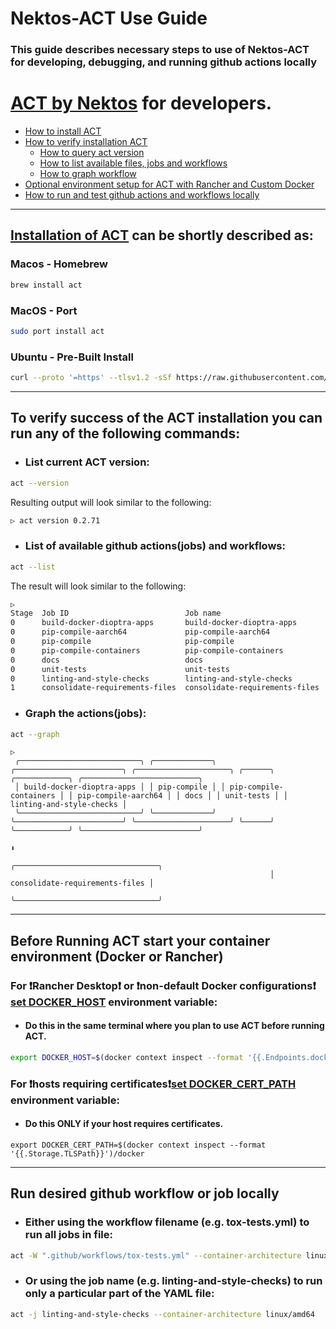 # Nektos-ACT Use Guide
### This guide describes necessary steps to use of Nektos-ACT for developing, debugging, and running github actions locally

# [ACT by Nektos](https://nektosact.com/introduction.html) for developers.
 - [How to install ACT](#act-install)
 - [How to verify installation ACT](#act-verify)
   - [How to query act version](#act-version) 
   - [How to list available files, jobs and workflows](#act-jobs) 
   - [How to graph workflow](#act-graph)
 - [Optional environment setup for ACT with Rancher and Custom Docker](#act-env)
 - [How to run and test github actions and workflows locally](#act-run)

---

## <a id="act-install"> [Installation of ACT](https://nektosact.com/installation/index.html) can be shortly described as:</a>

### Macos - Homebrew
```sh
brew install act
```

### MacOS - Port
```sh
sudo port install act
```

### Ubuntu - Pre-Built Install
```sh
curl --proto '=https' --tlsv1.2 -sSf https://raw.githubusercontent.com/nektos/act/master/install.sh | sudo bash
```

---
## <a id="act-verify"> To verify success of the ACT installation you can run any of the following commands</a>:
 - ### <a id="act-version">List current ACT version</a>:
```sh
act --version
```
Resulting output will look similar to the following:
```sh
▷ act version 0.2.71
```

 - ### <a id="act-jobs"> List of available github actions(jobs) and workflows</a>:
```sh
act --list
```
 The result will look similar to the following:
 ```sh
▷ 
Stage  Job ID                          Job name                        Workflow name         Workflow file      Events                    
0      build-docker-dioptra-apps       build-docker-dioptra-apps       Docker images         docker-images.yml  schedule,push,pull_request
0      pip-compile-aarch64             pip-compile-aarch64             pip-compile runs      pip-compile.yml    schedule                  
0      pip-compile                     pip-compile                     pip-compile runs      pip-compile.yml    schedule                  
0      pip-compile-containers          pip-compile-containers          pip-compile runs      pip-compile.yml    schedule                  
0      docs                            docs                            Sphinx documentation  sphinx-docs.yml    push                      
0      unit-tests                      unit-tests                      Tox tests             tox-tests.yml      push                      
0      linting-and-style-checks        linting-and-style-checks        Tox tests             tox-tests.yml      push                      
1      consolidate-requirements-files  consolidate-requirements-files  pip-compile runs      pip-compile.yml    schedule   
```

 - ### <a id="act-graph"> Graph the actions(jobs)</a>:
```sh
act --graph
```
``` 
▷ 
 ╭───────────────────────────╮ ╭─────────────╮ ╭────────────────────────╮ ╭─────────────────────╮ ╭──────╮ ╭────────────╮ ╭──────────────────────────╮
 │ build-docker-dioptra-apps │ │ pip-compile │ │ pip-compile-containers │ │ pip-compile-aarch64 │ │ docs │ │ unit-tests │ │ linting-and-style-checks │
 ╰───────────────────────────╯ ╰─────────────╯ ╰────────────────────────╯ ╰─────────────────────╯ ╰──────╯ ╰────────────╯ ╰──────────────────────────╯
                                                                          ⬇
                                                          ╭────────────────────────────────╮
                                                          │ consolidate-requirements-files │
                                                          ╰────────────────────────────────╯
```

---
## <a id="act-env"> Before Running ACT start your container environment (Docker or Rancher)</a>

### For ❗Rancher Desktop❗ or ❗non-default Docker configurations❗ [set DOCKER_HOST](https://nektosact.com/missing_functionality/docker_context.html) environment variable:
 - #### Do this in the same terminal where you plan to use ACT before running ACT.
```sh
export DOCKER_HOST=$(docker context inspect --format '{{.Endpoints.docker.Host}}')
```
### For ❗hosts requiring certificates❗[set DOCKER_CERT_PATH](https://nektosact.com/missing_functionality/docker_context.html) environment variable:
 - #### Do this ONLY if your host requires certificates.
```
export DOCKER_CERT_PATH=$(docker context inspect --format '{{.Storage.TLSPath}}')/docker
```  
 
<!--
<details>
    <summary>MacOS - Brew</summary>
```sh
sudo port install act
```
</details>
<details>
    <summary>MacOS - Port</summary>
```sh
sudo port install act
```
</details>
<details>
  <summary>Ubuntu</summary>
```sh
curl --proto '=https' --tlsv1.2 -sSf https://raw.githubusercontent.com/nektos/act/master/install.sh | sudo bash
```
</details>
 -->


---
## <a id="act-run"> Run desired github workflow or job locally</a> 

 - ### Either using the workflow filename (e.g. tox-tests.yml) to run all jobs in file:
```sh
act -W ".github/workflows/tox-tests.yml" --container-architecture linux/amd64
```

 - ### Or using the job name (e.g. linting-and-style-checks) to run only a particular part of the YAML file:
```sh
act -j linting-and-style-checks --container-architecture linux/amd64
```